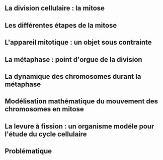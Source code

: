## La division cellulaire : la mitose

## Les différentes étapes de la mitose

## L'appareil mitotique : un objet sous contrainte

## La métaphase : point d'orgue de la division

## La dynamique des chromosomes durant la métaphase

## Modélisation mathématique du mouvement des chromosomes en mitose

## La levure à fission : un organisme modéle pour l'étude du cycle cellulaire

## Problématique
